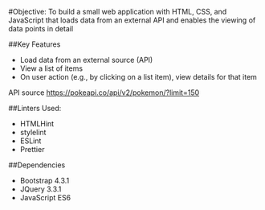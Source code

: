 #Objective:
To build a small web application with HTML, CSS, and JavaScript that loads
data from an external API and enables the viewing of data points in detail

##Key Features
- Load data from an external source (API)
- View a list of items
- On user action (e.g., by clicking on a list item), view details for that item

API source
https://pokeapi.co/api/v2/pokemon/?limit=150


##Linters Used:
- HTMLHint
- stylelint
- ESLint
- Prettier

##Dependencies
- Bootstrap 4.3.1
- JQuery 3.3.1
- JavaScript ES6

